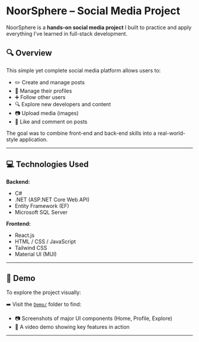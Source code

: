 # NoorSphere – Social Media Project

NoorSphere is a **hands-on social media project** I built to practice and apply everything I’ve learned in full-stack development.

## 🔍 Overview

This simple yet complete social media platform allows users to:
- ✏️ Create and manage posts  
- 👤 Manage their profiles  
- ➕ Follow other users  
- 🔍 Explore new developers and content  
- 📷 Upload media (images)  
- 💬 Like and comment on posts 

The goal was to combine front-end and back-end skills into a real-world-style application.

---

## 💻 Technologies Used

**Backend:**
- C#
- .NET (ASP.NET Core Web API)
- Entity Framework (EF)
- Microsoft SQL Server

**Frontend:**
- React.js
- HTML / CSS / JavaScript
- Tailwind CSS
- Material UI (MUI)

---

## 📸 Demo

To explore the project visually:

➡️ Visit the [`Demo/`](./Demo) folder to find:
- 📷 Screenshots of major UI components (Home, Profile, Explore)
- 🎥 A video demo showing key features in action

---
